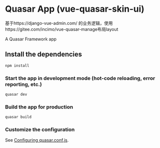 # Quasar App (vue-quasar-skin-ui)

基于https://django-vue-admin.com/ 的业务逻辑，使用https://gitee.com/incimo/vue-quasar-manage布局layout

A Quasar Framework app

## Install the dependencies
```bash
npm install
```

### Start the app in development mode (hot-code reloading, error reporting, etc.)
```bash
quasar dev
```


### Build the app for production
```bash
quasar build
```

### Customize the configuration
See [Configuring quasar.conf.js](https://v1.quasar.dev/quasar-cli/quasar-conf-js).

